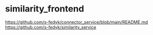 # similarity_frontend
https://github.com/s-fedyk/connector_service/blob/main/README.md
https://github.com/s-fedyk/similarity_service


